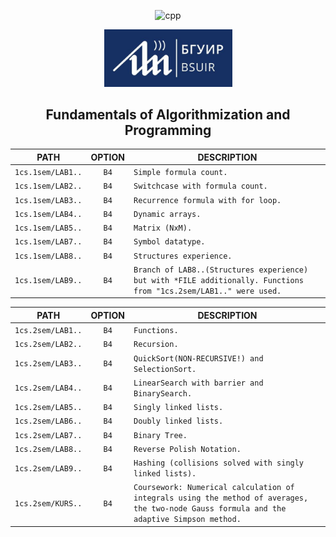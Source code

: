 <div align="center">
<p>
  <img alt="cpp" src="https://img.shields.io/badge/c++-%2300599C.svg?style=for-the-badge&logo=c%2B%2B&logoColor=white">
</p>
</div>
<div align="center">
  <img src="./assets/main.jpg" width=205px >
</div>

<h2 align="center">Fundamentals of Algorithmization and Programming</h2>

| PATH | OPTION | DESCRIPTION |
| ------- | :-----: | ------- |
| `1cs.1sem/LAB1..` | `B4` | `Simple formula count.` |
| `1cs.1sem/LAB2..` | `B4` | `Switchcase with formula count.` |
| `1cs.1sem/LAB3..` | `B4` | `Recurrence formula with for loop.` |
| `1cs.1sem/LAB4..` | `B4` | `Dynamic arrays.` |
| `1cs.1sem/LAB5..` | `B4` | `Matrix (NxM).` |
| `1cs.1sem/LAB7..` | `B4` | `Symbol datatype.` |
| `1cs.1sem/LAB8..` | `B4` | `Structures experience.` |
| `1cs.1sem/LAB9..` | `B4` | `Branch of LAB8..(Structures experience) but with *FILE additionally. Functions from "1cs.2sem/LAB1.." were used. ` |

| PATH | OPTION | DESCRIPTION |
| ------- | :-----: | ------- |
| `1cs.2sem/LAB1..` | `B4` | `Functions.` |
| `1cs.2sem/LAB2..` | `B4` | `Recursion.` |
| `1cs.2sem/LAB3..` | `B4` | `QuickSort(NON-RECURSIVE!) and SelectionSort.` |
| `1cs.2sem/LAB4..` | `B4` | `LinearSearch with barrier and BinarySearch.` |
| `1cs.2sem/LAB5..` | `B4` | `Singly linked lists.` |
| `1cs.2sem/LAB6..` | `B4` | `Doubly linked lists.` |
| `1cs.2sem/LAB7..` | `B4` | `Binary Tree.` |
| `1cs.2sem/LAB8..` | `B4` | `Reverse Polish Notation.` |
| `1cs.2sem/LAB9..` | `B4` | `Hashing (collisions solved with singly linked lists).` |
| `1cs.2sem/KURS..` | `B4` | `Coursework: Numerical calculation of integrals using the method of averages, the two-node Gauss formula and the adaptive Simpson method.` |
